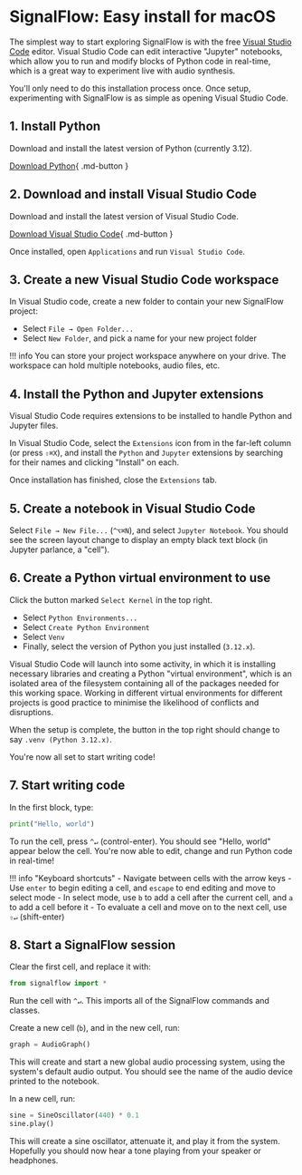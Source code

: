 # SignalFlow: Easy install for macOS

The simplest way to start exploring SignalFlow is with the free [Visual Studio Code](https://code.visualstudio.com/) editor. Visual Studio Code can edit interactive "Jupyter" notebooks, which allow you to run and modify blocks of Python code in real-time, which is a great way to experiment live with audio synthesis.

You'll only need to do this installation process once. Once setup, experimenting with SignalFlow is as simple as opening Visual Studio Code.  

## 1. Install Python

Download and install the latest version of Python (currently 3.12).

[Download Python](https://www.python.org/downloads/){ .md-button }

## 2. Download and install Visual Studio Code

Download and install the latest version of Visual Studio Code.

[Download Visual Studio Code](https://code.visualstudio.com/Download){ .md-button }

Once installed, open `Applications` and run `Visual Studio Code`.

## 3. Create a new Visual Studio Code workspace

In Visual Studio code, create a new folder to contain your new SignalFlow project:

 - Select `File → Open Folder...`
 - Select `New Folder`, and pick a name for your new project folder

!!! info
    You can store your project workspace anywhere on your drive. The workspace can hold multiple notebooks, audio files, etc.

## 4. Install the Python and Jupyter extensions

Visual Studio Code requires extensions to be installed to handle Python and Jupyter files.

In Visual Studio Code, select the `Extensions` icon from in the far-left column (or press `⇧⌘X`), and install the `Python` and `Jupyter` extensions by searching for their names and clicking "Install" on each.

Once installation has finished, close the `Extensions` tab.

## 5. Create a notebook in Visual Studio Code

Select `File → New File...` (`^⌥⌘N`), and select `Jupyter Notebook`. You should see the screen layout change to display an empty black text block (in Jupyter parlance, a "cell"). 

## 6. Create a Python virtual environment to use

Click the button marked `Select Kernel` in the top right. 

 - Select `Python Environments...`
 - Select `Create Python Environment`
 - Select `Venv`
 - Finally, select the version of Python you just installed (`3.12.x`).

Visual Studio Code will launch into some activity, in which it is installing necessary libraries and creating a Python "virtual environment", which is an isolated area of the filesystem containing all of the packages needed for this working space. Working in different virtual environments for different projects is good practice to minimise the likelihood of conflicts and disruptions.

When the setup is complete, the button in the top right should change to say `.venv (Python 3.12.x)`.

You're now all set to start writing code!

## 7. Start writing code

In the first block, type:

```python
print("Hello, world")
```

To run the cell, press `^↵` (control-enter). You should see "Hello, world" appear below the cell. You're now able to edit, change and run Python code in real-time!

!!! info "Keyboard shortcuts"
    - Navigate between cells with the arrow keys
    - Use `enter` to begin editing a cell, and `escape` to end editing and move to select mode
    - In select mode, use `b` to add a cell after the current cell, and `a` to add a cell before it 
    - To evaluate a cell and move on to the next cell, use `⇧↵` (shift-enter)

## 8. Start a SignalFlow session

Clear the first cell, and replace it with:

```python
from signalflow import *
```

Run the cell with `^↵`. This imports all of the SignalFlow commands and classes.

Create a new cell (`b`), and in the new cell, run:

```python
graph = AudioGraph()
```

This will create and start a new global audio processing system, using the system's default audio output. You should see the name of the audio device printed to the notebook.

In a new cell, run:

```python
sine = SineOscillator(440) * 0.1
sine.play()
```

This will create a sine oscillator, attenuate it, and play it from the system. Hopefully you should now hear a tone playing from your speaker or headphones.